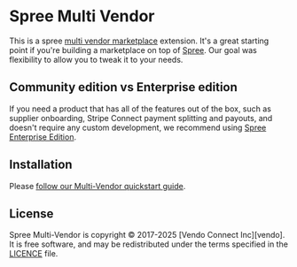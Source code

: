# Spree Multi Vendor

This is a spree [multi vendor marketplace](https://spreecommerce.org/marketplace-ecommerce/) extension. It's a great starting point if you're building a marketplace on top of [Spree](https://spreecommerce.org). Our goal was flexibility to allow you to tweak it to your needs.

## Community edition vs Enterprise edition

If you need a product that has all of the features out of the box, such as supplier onboarding, Stripe Connect payment splitting and payouts, and doesn't require any custom development, we recommend using [Spree Enterprise Edition](https://spreecommerce.org/pricing/).

## Installation

Please [follow our Multi-Vendor quickstart guide](https://spreecommerce.org/docs/developer/multi-vendor/quickstart).

## License

Spree Multi-Vendor is copyright © 2017-2025
[Vendo Connect Inc][vendo]. It is free software,
and may be redistributed under the terms specified in the
[LICENCE](LICENSE) file.

[LICENSE]: https://github.com/spree-contrib/spree_multi_vendor/blob/main/LICENSE

